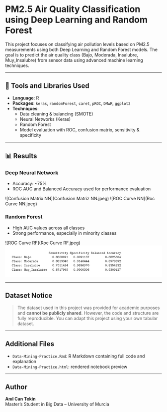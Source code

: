 # PM2.5 Air Quality Classification using Deep Learning and Random Forest

This project focuses on classifying air pollution levels based on PM2.5 measurements using both Deep Learning and Random Forest models. The goal is to predict the air quality class (Bajo, Moderada, Insalubre, Muy_Insalubre) from sensor data using advanced machine learning techniques.

---

## 🔧 Tools and Libraries Used
- **Language**: R
- **Packages**: `keras`, `randomForest`, `caret`, `pROC`, `DMwR`, `ggplot2`
- **Techniques**: 
  - Data cleaning & balancing (SMOTE)
  - Neural Networks (Keras)
  - Random Forest
  - Model evaluation with ROC, confusion matrix, sensitivity & specificity

---

## 📊 Results

### Deep Neural Network
- Accuracy: ~75%
- ROC AUC and Balanced Accuracy used for performance evaluation

![Confusion Matrix NN](Confusion Matriz NN.jpeg)
![ROC Curve NN](Roc Curve NN.jpeg)

### Random Forest
- High AUC values across all classes
- Strong performance, especially in minority classes

![ROC Curve RF](Roc Curve RF.jpeg)
![Random Forest Scores](rf_results.jpeg)

---

##  Dataset Notice
> The dataset used in this project was provided for academic purposes and **cannot be publicly shared**. However, the code and structure are fully reproducible. You can adapt this project using your own tabular dataset.

---

## Additional Files
- `Data-Mining-Practice.Rmd`: R Markdown containing full code and explanation
- `Data-Mining-Practice.html`: rendered notebook preview

---

## Author
**Anıl Can Tekin**  
Master’s Student in Big Data – University of Murcia  

